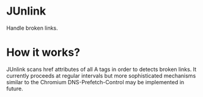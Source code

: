 JUnlink
=======
Handle broken links.

How it works?
=============
JUnlink scans href attributes of all A tags in order to detects broken links.
It currently proceeds at regular intervals but more sophisticated mechanisms
similar to the Chromium DNS-Prefetch-Control may be implemented in future. 
